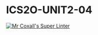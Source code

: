 # ICS2O-UNIT2-04
[![Mr Coxall's Super Linter](https://github.com/parsa-tahavori/ICS2O-UNIT2-04/workflows/Mr%20Coxall's%20Super%20Linter/badge.svg)](https://github.com/parsa-tahavori/ICS2O-UNIT2-04/actions/)

